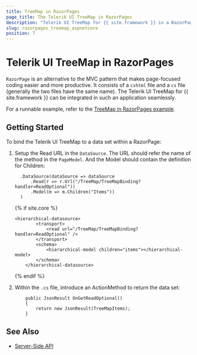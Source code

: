 ```yaml
---
title: TreeMap in RazorPages
page_title: The Telerik UI TreeMap in RazorPages
description: "Telerik UI TreeMap for {{ site.framework }} in a RazorPages application."
slug: razorpages_treemap_aspnetcore
position: 7
---
```


# Telerik UI TreeMap in RazorPages

`RazorPage` is an alternative to the MVC pattern that makes page-focused coding easier and more productive. It consists of a `cshtml` file and a `cs` file (generally the two files have the same name). The Telerik UI TreeMap for {{ site.framework }} can be integrated in such an application seamlessly.

For a runnable example, refer to the [TreeMap in RazorPages example](https://github.com/telerik/ui-for-aspnet-core-examples/tree/master/Telerik.Examples.RazorPages/Telerik.Examples.RazorPages/Pages/TreeMap).

## Getting Started

To bind the Telerik UI TreeMap to a data set within a RazorPage:

1. Setup the Read URL in the `DataSource`. The URL should refer the name of the method in the `PageModel`. And the Model should contain the definition for Children:

    ```HtmlHelper
      .DataSource(dataSource => dataSource
          .Read(r => r.Url("/TreeMap/TreeMapBinding?handler=ReadOptional"))
          .Model(m => m.Children("Items"))
      )
    ```
    {% if site.core %}
    ```TagHelper
    <hierarchical-datasource>
            <transport>
                <read url="/TreeMap/TreeMapBinding?handler=ReadOptional" />
            </transport>
            <schema>
                <hierarchical-model children="items"></hierarchical-model>
            </schema>
        </hierarchical-datasource>
    ```
    {% endif %}

2. Within the `.cs` file, introduce an ActionMethod to return the data set:

    ```
        public JsonResult OnGetReadOptional()
        {
            return new JsonResult(TreeMapItems);
        }
    ```

## See Also

* [Server-Side API](/api/treemap)
